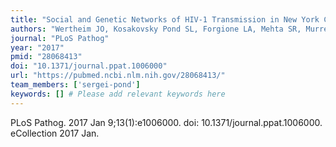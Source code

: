 ```yaml
---
title: "Social and Genetic Networks of HIV-1 Transmission in New York City"
authors: "Wertheim JO, Kosakovsky Pond SL, Forgione LA, Mehta SR, Murrell B, Shah S, Smith DM, Scheffler K, Torian LV."
journal: "PLoS Pathog"
year: "2017"
pmid: "28068413"
doi: "10.1371/journal.ppat.1006000"
url: "https://pubmed.ncbi.nlm.nih.gov/28068413/"
team_members: ['sergei-pond']
keywords: [] # Please add relevant keywords here
---
```

PLoS Pathog. 2017 Jan 9;13(1):e1006000. doi: 10.1371/journal.ppat.1006000. eCollection 2017 Jan.